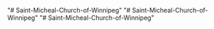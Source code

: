 "# Saint-Micheal-Church-of-Winnipeg" 
"# Saint-Micheal-Church-of-Winnipeg" 
"# Saint-Micheal-Church-of-Winnipeg" 
